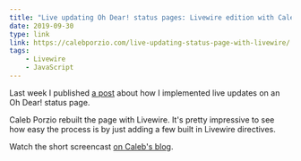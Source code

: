```yaml
---
title: "Live updating Oh Dear! status pages: Livewire edition with Caleb Porzio"
date: 2019-09-30
type: link
link: https://calebporzio.com/live-updating-status-page-with-livewire/
tags:
    - Livewire
    - JavaScript
---
```


Last week I published [a post](https://sebastiandedeyne.com/live-updating-oh-dear-status-pages/) about how I implemented live updates on an Oh Dear! status page.

Caleb Porzio rebuilt the page with Livewire. It's pretty impressive to see how easy the process is by just adding a few built in Livewire directives.

Watch the short screencast [on Caleb's blog](https://calebporzio.com/live-updating-status-page-with-livewire/).
